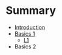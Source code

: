 # Summary

* [Introduction](README.md)
* [Basics 1](basics-1.md)
    * [L1](basics-1.md/L1)
* Basics 2

